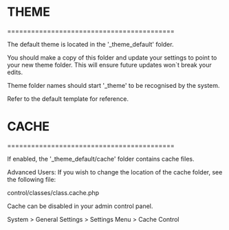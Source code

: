 
# THEME
==========================================

The default theme is located in the '_theme_default' folder.

You should make a copy of this folder and update your settings to point to your new theme folder. This will ensure future updates won`t break your edits.

Theme folder names should start '_theme' to be recognised by the system.

Refer to the default template for reference.


# CACHE
==========================================

If enabled, the '_theme_default/cache' folder contains cache files.

Advanced Users: If you wish to change the location of the cache folder, see the following file:

control/classes/class.cache.php

Cache can be disabled in your admin control panel.

System > General Settings > Settings Menu > Cache Control